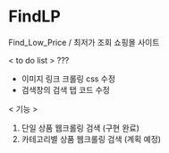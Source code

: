 # FindLP
Find_Low_Price / 최저가 조회 쇼핑몰 사이트

< to do list > ???
- 이미지 링크 크롤링 css 수정
- 검색창의 검색 탭 코드 수정

< 기능 >
1. 단일 상품 웹크롤링 검색 (구현 완료)
2. 카테고리별 상품 웹크롤링 검색 (계획 예정)
